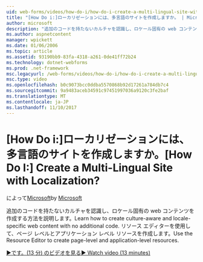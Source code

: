 ```yaml
---
uid: web-forms/videos/how-do-i/how-do-i-create-a-multi-lingual-site-with-localization
title: "[How Do i:]ローカリゼーションには、多言語のサイトを作成しますか。 | Microsoft Docs"
author: microsoft
description: "追加のコードを持たないカルチャを認識し、ロケール固有の web コンテンツを作成する方法を説明します。 リソース エディターを使用して、ページ レベルとアプリケーション レベルを作成してください."
ms.author: aspnetcontent
manager: wpickett
ms.date: 01/06/2006
ms.topic: article
ms.assetid: 93190bb9-83fa-4318-a261-0de41ff72b24
ms.technology: dotnet-webforms
ms.prod: .net-framework
msc.legacyurl: /web-forms/videos/how-do-i/how-do-i-create-a-multi-lingual-site-with-localization
msc.type: video
ms.openlocfilehash: b0c9073bcc0ddba5570868b92d17261a784db7c4
ms.sourcegitcommit: 9a9483aceb34591c97451997036a9120c3fe2baf
ms.translationtype: MT
ms.contentlocale: ja-JP
ms.lasthandoff: 11/10/2017
---
```

<a name="how-do-i-create-a-multi-lingual-site-with-localization"></a><span data-ttu-id="e7e5e-105">[How Do i:]ローカリゼーションには、多言語のサイトを作成しますか。</span><span class="sxs-lookup"><span data-stu-id="e7e5e-105">[How Do I:] Create a Multi-Lingual Site with Localization?</span></span>
====================
<span data-ttu-id="e7e5e-106">によって[Microsoft](https://github.com/microsoft)</span><span class="sxs-lookup"><span data-stu-id="e7e5e-106">by [Microsoft](https://github.com/microsoft)</span></span>

<span data-ttu-id="e7e5e-107">追加のコードを持たないカルチャを認識し、ロケール固有の web コンテンツを作成する方法を説明します。</span><span class="sxs-lookup"><span data-stu-id="e7e5e-107">Learn how to create culture-aware and locale-specific web content with no additional code.</span></span> <span data-ttu-id="e7e5e-108">リソース エディターを使用して、ページ レベルとアプリケーション レベル リソースを作成します。</span><span class="sxs-lookup"><span data-stu-id="e7e5e-108">Use the Resource Editor to create page-level and application-level resources.</span></span>

[<span data-ttu-id="e7e5e-109">&#9654;です。(13 分) のビデオを見る</span><span class="sxs-lookup"><span data-stu-id="e7e5e-109">&#9654; Watch video (13 minutes)</span></span>](https://channel9.msdn.com/Blogs/ASP-NET-Site-Videos/how-do-i-create-a-multi-lingual-site-with-localization)
